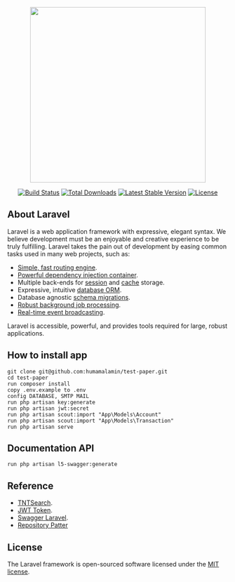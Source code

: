 <p align="center"><a href="https://laravel.com" target="_blank"><img src="https://raw.githubusercontent.com/laravel/art/master/logo-lockup/5%20SVG/2%20CMYK/1%20Full%20Color/laravel-logolockup-cmyk-red.svg" width="400"></a></p>

<p align="center">
<a href="https://travis-ci.org/laravel/framework"><img src="https://travis-ci.org/laravel/framework.svg" alt="Build Status"></a>
<a href="https://packagist.org/packages/laravel/framework"><img src="https://img.shields.io/packagist/dt/laravel/framework" alt="Total Downloads"></a>
<a href="https://packagist.org/packages/laravel/framework"><img src="https://img.shields.io/packagist/v/laravel/framework" alt="Latest Stable Version"></a>
<a href="https://packagist.org/packages/laravel/framework"><img src="https://img.shields.io/packagist/l/laravel/framework" alt="License"></a>
</p>

## About Laravel

Laravel is a web application framework with expressive, elegant syntax. We believe development must be an enjoyable and creative experience to be truly fulfilling. Laravel takes the pain out of development by easing common tasks used in many web projects, such as:

- [Simple, fast routing engine](https://laravel.com/docs/routing).
- [Powerful dependency injection container](https://laravel.com/docs/container).
- Multiple back-ends for [session](https://laravel.com/docs/session) and [cache](https://laravel.com/docs/cache) storage.
- Expressive, intuitive [database ORM](https://laravel.com/docs/eloquent).
- Database agnostic [schema migrations](https://laravel.com/docs/migrations).
- [Robust background job processing](https://laravel.com/docs/queues).
- [Real-time event broadcasting](https://laravel.com/docs/broadcasting).

Laravel is accessible, powerful, and provides tools required for large, robust applications.

## How to install app

```
git clone git@github.com:humamalamin/test-paper.git
cd test-paper
run composer install
copy .env.example to .env
config DATABASE, SMTP MAIL
run php artisan key:generate
run php artisan jwt:secret
run php artisan scout:import "App\Models\Account"
run php artisan scout:import "App\Models\Transaction"
run php artisan serve
```

## Documentation API

```
run php artisan l5-swagger:generate
```

## Reference

- [TNTSearch](https://github.com/teamtnt/laravel-scout-tntsearch-driver).
- [JWT Token](https://jwt-auth.readthedocs.io/en/develop/laravel-installation/).
- [Swagger Laravel](https://github.com/DarkaOnLine/L5-Swagger).
- [Repository Patter](https://medium.com/@Dewey92/repository-pattern-what-e47ddee3364d)

## License

The Laravel framework is open-sourced software licensed under the [MIT license](https://opensource.org/licenses/MIT).
